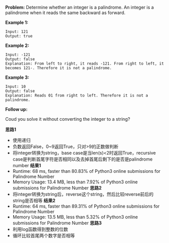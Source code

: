 **Problem:**
Determine whether an integer is a palindrome. An integer is a palindrome when it reads the same backward as forward.

**Example 1:**
```
Input: 121
Output: true
```
**Example 2:**
```
Input: -121
Output: false
Explanation: From left to right, it reads -121. From right to left, it becomes 121-. Therefore it is not a palindrome.
```
**Example 3:**
```
Input: 10
Output: false
Explanation: Reads 01 from right to left. Therefore it is not a palindrome.
```
**Follow up:**

Coud you solve it without converting the integer to a string?

**思路1**
* 使用递归
* 负数返回False，0~9返回True，只对>9的正数做判断
* 将integer转换为string，base case是当len(s)<2时返回True，recursive case是判断首尾字符是否相同以及去掉首尾后剩下的是否是palindrome number
**结果1**
* Runtime: 68 ms, faster than 80.83% of Python3 online submissions for Palindrome Number
* Memory Usage: 13.4 MB, less than 7.92% of Python3 online submissions for Palindrome Number
**思路2**
* 将integer转换为string后，reverse这个string，然后比较reverse前后的string是否相等
**结果2**
* Runtime: 64 ms, faster than 89.31% of Python3 online submissions for Palindrome Number
* Memory Usage: 13.5 MB, less than 5.32% of Python3 online submissions for Palindrome Number
**思路3**
* 利用log函数得到整数的位数
* 循环比较首尾两个数字是否相等
